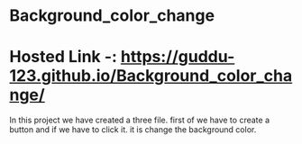 # Background_color_change
# Hosted Link -: https://guddu-123.github.io/Background_color_change/
In this project we have created a three file. first of we have to create a button and if we have to click it. it is change the background color.
